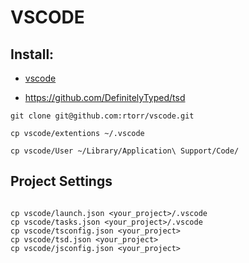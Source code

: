 # VSCODE

## Install:

* [vscode](https://code.visualstudio.com/)

* https://github.com/DefinitelyTyped/tsd 

```
git clone git@github.com:rtorr/vscode.git

cp vscode/extentions ~/.vscode

cp vscode/User ~/Library/Application\ Support/Code/
```


## Project Settings

 ```
 
 cp vscode/launch.json <your_project>/.vscode
 cp vscode/tasks.json <your_project>/.vscode
 cp vscode/tsconfig.json <your_project>
 cp vscode/tsd.json <your_project>
 cp vscode/jsconfig.json <your_project>
 
 ```